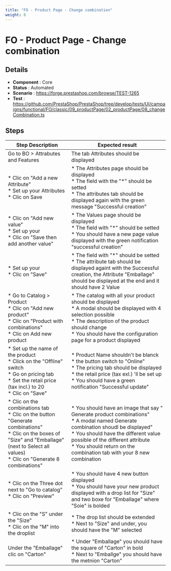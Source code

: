 ```yaml
---
title: "FO - Product Page - Change combination"
weight: 8
---
```


# FO - Product Page - Change combination
## Details
* **Component** : Core
* **Status** : Automated
* **Scenario** : https://forge.prestashop.com/browse/TEST-1265
* **Test** : https://github.com/PrestaShop/PrestaShop/tree/develop/tests/UI/campaigns/functional/FO/classic/09_productPage/02_productPage/08_changeCombination.ts

## Steps
| Step Description | Expected result |
| ----- | ----- |
| Go to BO > Attrabutes and Features | The tab Attributes should be displayed |
| * Clic on "Add a new Attribute"<br> * Set up your Attributes <br> * Clic on Save | * The Attributes page should be displayed<br> * The field with the "*" should be setted<br> * The attributes tab should be displayed again with the green message "Successful creation" |
| * Clic on "Add new value" <br> * Set up your <br> * Clic on "Save then add another value" | * The Values page should be displayed<br> * The field with "*" should be setted <br> * You should have a new page value displayed with the green notification "successful creation" |
| * Set up your <br> * Clic on "Save" | * The field with "*" should be setted <br> * The attribute tab should be displayed againt with the Successful creation, the Attribute "Emballage" should be displayed at the end and it should have 2 Value |
| * Go to Catalog > Product <br> * Clic on "Add new product" <br> * Clic on "Product with combinations" <br> * Clic on Add new product | * The catalog with all your product should be displayed<br> * A modal should be displayed with 4 selection possible <br> * The description of the product should change<br> * You should have the configuration page for a product displayed |
| * Set up the name of the product <br> * Click on the "Offline" switch <br> * Go on pricing tab<br> * Set the retail price (tax incl.) to 20 <br> * Clic on "Save" | * Product Name shouldn't be blanck <br> * the button switch to "Online"<br> * The pricing tab should be displayed <br> * the retail price (tax exl.) 'll be set up <br> * You should have a green notification "Successful update" |
| * Clic on the combinations tab<br> * Clic on the button "Generate combinations"<br> * Clic on the boxes of "Size" and "Emballage"  (next to Select all values) <br> * Clic on "Generate 8 combinations" | * You should have an image that say " Generate product combinations" <br> * A modal named Generate combination shoudl be displayed" <br> * You should have the different value possible of the different attribute <br> * You should return on the combination tab with your 8 new combination |
| * Clic on the Three dot next to "Go to catalog" <br> * Clic on "Preview" | * You should have 4 new button displayed <br> * You should have your new product displayed with a drop list for "Size" and two boxe for "Emballage" where "Soie" is bolded |
| * Clic on the "S" under the "Size" <br> * Clic on the "M" into the droplist | * The drop list should be extended<br> * Next to "Size" and under, you should have the "M" selected |
| Under the "Emballage" clic on "Carton" | * Under "Emballage" you should have the square of "Carton" in bold <br> * Next to "Emballge" you should have the metnion "Carton" |
